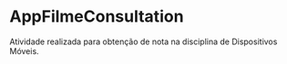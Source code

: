 # AppFilmeConsultation
Atividade realizada para obtenção de nota na disciplina de Dispositivos Móveis.
